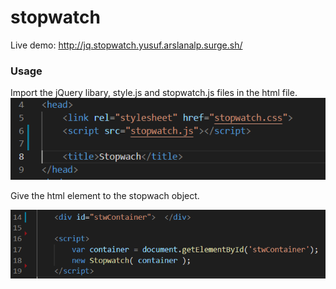# stopwatch

Live demo: http://jq.stopwatch.yusuf.arslanalp.surge.sh/


### Usage

Import the jQuery libary, style.js and stopwatch.js files in the html file. 
<img src="imports.PNG" >


Give the html element to the stopwach object.


<img src="appendPNG.PNG" >